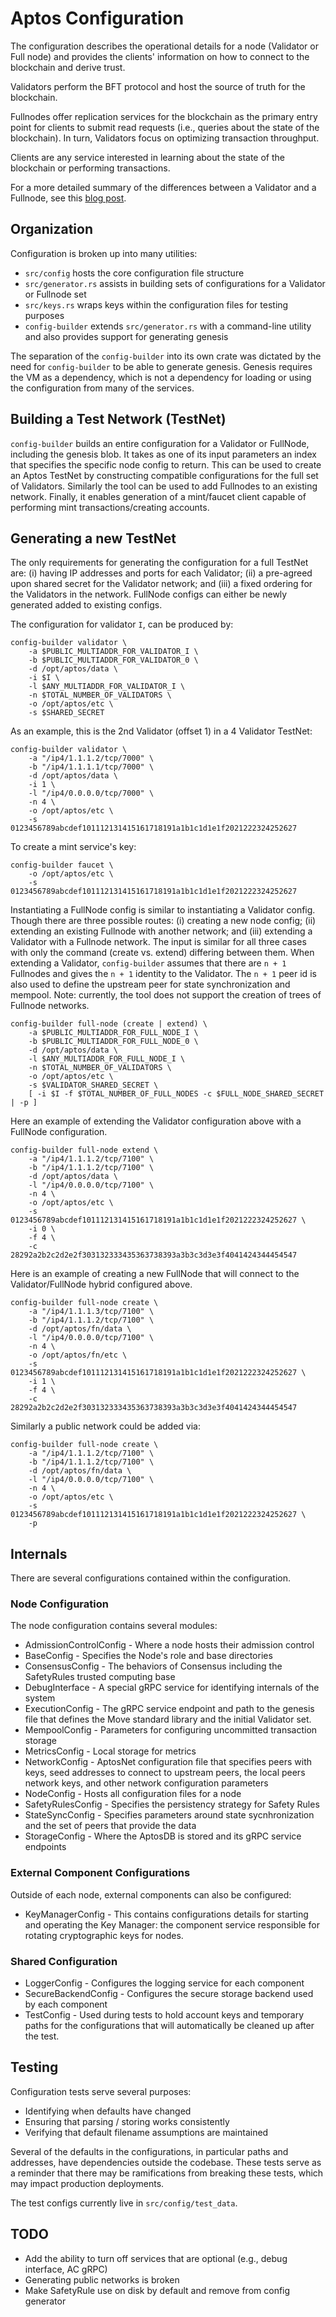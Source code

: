 # Aptos Configuration

The configuration describes the operational details for a node
(Validator or Full node) and provides the clients' information on how to
connect to the blockchain and derive trust.

Validators perform the BFT protocol and host the source of truth for the
blockchain.

Fullnodes offer replication services for the blockchain as the primary
entry point for clients to submit read requests (i.e., queries about the
state of the blockchain). In turn, Validators focus on optimizing transaction
throughput.

Clients are any service interested in learning about the state of the
blockchain or performing transactions.

For a more detailed summary of the differences between a Validator and a
Fullnode, see this [blog
post](https://aptos.dev/blog/2020/01/23/full-node-basics).

## Organization

Configuration is broken up into many utilities:
- `src/config` hosts the core configuration file structure
- `src/generator.rs` assists in building sets of configurations for a Validator
  or Fullnode set
- `src/keys.rs` wraps keys within the configuration files for testing purposes
- `config-builder` extends `src/generator.rs` with a command-line utility
  and also provides support for generating genesis

The separation of the `config-builder` into its own crate was dictated by the
need for `config-builder` to be able to generate genesis. Genesis requires the
VM as a dependency, which is not a dependency for loading or using the
configuration from many of the services.

## Building a Test Network (TestNet)

`config-builder` builds an entire configuration for a Validator or FullNode,
including the genesis blob. It takes as one of its input parameters an index that
specifies the specific node config to return. This can be used to create an Aptos
TestNet by constructing compatible configurations for the full set of Validators.
Similarly the tool can be used to add Fullnodes to an existing network.  Finally,
it enables generation of a mint/faucet client capable of performing mint
transactions/creating accounts.

## Generating a new TestNet

The only requirements for generating the configuration for a full TestNet are: (i)
having IP addresses and ports for each Validator; (ii) a pre-agreed upon shared secret
for the Validator network; and (iii) a fixed ordering for the Validators in the
network. FullNode configs can either be newly generated added to existing configs.

The configuration for validator `I`, can be produced by:

    config-builder validator \
        -a $PUBLIC_MULTIADDR_FOR_VALIDATOR_I \
        -b $PUBLIC_MULTIADDR_FOR_VALIDATOR_0 \
        -d /opt/aptos/data \
        -i $I \
        -l $ANY_MULTIADDR_FOR_VALIDATOR_I \
        -n $TOTAL_NUMBER_OF_VALIDATORS \
        -o /opt/aptos/etc \
        -s $SHARED_SECRET

As an example, this is the 2nd Validator (offset 1) in a 4 Validator TestNet:

    config-builder validator \
        -a "/ip4/1.1.1.2/tcp/7000" \
        -b "/ip4/1.1.1.1/tcp/7000" \
        -d /opt/aptos/data \
        -i 1 \
        -l "/ip4/0.0.0.0/tcp/7000" \
        -n 4 \
        -o /opt/aptos/etc \
        -s 0123456789abcdef101112131415161718191a1b1c1d1e1f2021222324252627

To create a mint service's key:

    config-builder faucet \
        -o /opt/aptos/etc \
        -s 0123456789abcdef101112131415161718191a1b1c1d1e1f2021222324252627

Instantiating a FullNode config is similar to instantiating a Validator config.
Though there are three possible routes: (i) creating a new node config; (ii)
extending an existing Fullnode with another network; and (iii) extending a
Validator with a Fullnode network. The input is similar for all three cases
with only the command (create vs. extend) differing between them. When
extending a Validator, `config-builder` assumes that there are `n + 1`
Fullnodes and gives the `n + 1` identity to the Validator. The `n + 1` peer id
is also used to define the upstream peer for state synchronization and mempool.
Note: currently, the tool does not support the creation of trees of Fullnode
networks.

    config-builder full-node (create | extend) \
        -a $PUBLIC_MULTIADDR_FOR_FULL_NODE_I \
        -b $PUBLIC_MULTIADDR_FOR_FULL_NODE_0 \
        -d /opt/aptos/data \
        -l $ANY_MULTIADDR_FOR_FULL_NODE_I \
        -n $TOTAL_NUMBER_OF_VALIDATORS \
        -o /opt/aptos/etc \
        -s $VALIDATOR_SHARED_SECRET \
        [ -i $I -f $TOTAL_NUMBER_OF_FULL_NODES -c $FULL_NODE_SHARED_SECRET | -p ]

Here an example of extending the Validator configuration above with a FullNode
configuration.

    config-builder full-node extend \
        -a "/ip4/1.1.1.2/tcp/7100" \
        -b "/ip4/1.1.1.2/tcp/7100" \
        -d /opt/aptos/data \
        -l "/ip4/0.0.0.0/tcp/7100" \
        -n 4 \
        -o /opt/aptos/etc \
        -s 0123456789abcdef101112131415161718191a1b1c1d1e1f2021222324252627 \
        -i 0 \
        -f 4 \
        -c 28292a2b2c2d2e2f303132333435363738393a3b3c3d3e3f4041424344454547

Here is an example of creating a new FullNode that will connect to the
Validator/FullNode hybrid configured above.

    config-builder full-node create \
        -a "/ip4/1.1.1.3/tcp/7100" \
        -b "/ip4/1.1.1.2/tcp/7100" \
        -d /opt/aptos/fn/data \
        -l "/ip4/0.0.0.0/tcp/7100" \
        -n 4 \
        -o /opt/aptos/fn/etc \
        -s 0123456789abcdef101112131415161718191a1b1c1d1e1f2021222324252627 \
        -i 1 \
        -f 4 \
        -c 28292a2b2c2d2e2f303132333435363738393a3b3c3d3e3f4041424344454547

Similarly a public network could be added via:

    config-builder full-node create \
        -a "/ip4/1.1.1.2/tcp/7100" \
        -b "/ip4/1.1.1.2/tcp/7100" \
        -d /opt/aptos/fn/data \
        -l "/ip4/0.0.0.0/tcp/7100" \
        -n 4 \
        -o /opt/aptos/etc \
        -s 0123456789abcdef101112131415161718191a1b1c1d1e1f2021222324252627 \
        -p

## Internals

There are several configurations contained within the configuration.

### Node Configuration
The node configuration contains several modules:

- AdmissionControlConfig - Where a node hosts their admission control
- BaseConfig - Specifies the Node's role and base directories
- ConsensusConfig - The behaviors of Consensus including the SafetyRules trusted computing base
- DebugInterface - A special gRPC service for identifying internals of the
  system
- ExecutionConfig - The gRPC service endpoint and path to the genesis file
  that defines the Move standard library and the initial Validator set.
- MempoolConfig - Parameters for configuring uncommitted transaction storage
- MetricsConfig - Local storage for metrics
- NetworkConfig - AptosNet configuration file that specifies peers with keys,
  seed addresses to connect to upstream peers, the local peers network keys,
and other network configuration parameters
- NodeConfig - Hosts all configuration files for a node
- SafetyRulesConfig - Specifies the persistency strategy for Safety
  Rules
- StateSyncConfig - Specifies parameters around state sycnhronization and the
  set of peers that provide the data
- StorageConfig - Where the AptosDB is stored and its gRPC service endpoints

### External Component Configurations
Outside of each node, external components can also be configured:

- KeyManagerConfig - This contains configurations details for starting and
operating the Key Manager: the component service responsible for rotating
cryptographic keys for nodes.

### Shared Configuration

- LoggerConfig - Configures the logging service for each component
- SecureBackendConfig - Configures the secure storage backend used by each component
- TestConfig - Used during tests to hold account keys and temporary paths for
  the configurations that will automatically be cleaned up after the test.

## Testing
Configuration tests serve several purposes:

- Identifying when defaults have changed
- Ensuring that parsing / storing works consistently
- Verifying that default filename assumptions are maintained

Several of the defaults in the configurations, in particular paths and
addresses, have dependencies outside the codebase. These tests serve as
a reminder that there may be ramifications from breaking these tests, which
may impact production deployments.

The test configs currently live in `src/config/test_data`.

## TODO

- Add the ability to turn off services that are optional (e.g., debug
  interface, AC gRPC)
- Generating public networks is broken
- Make SafetyRule use on disk by default and remove from config generator
